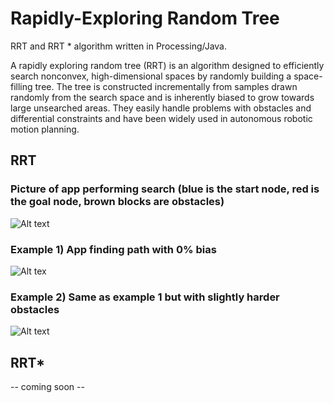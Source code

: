 # Rapidly-Exploring Random Tree 

RRT and RRT * algorithm written in Processing/Java.

A rapidly exploring random tree (RRT) is an algorithm designed to efficiently search nonconvex, high-dimensional spaces by randomly building a space-filling tree. The tree is constructed incrementally from samples drawn randomly from the search space and is inherently biased to grow towards large unsearched areas. They easily handle problems with obstacles and differential constraints and have been widely used in autonomous robotic motion planning. 

## RRT 
### Picture of app performing search (blue is the start node, red is the goal node, brown blocks are obstacles)
![Alt text](https://cloud.githubusercontent.com/assets/10769110/26565142/6e40e794-449d-11e7-94a7-747c6ea31b4a.png)

### Example 1) App finding path with 0% bias
![Alt tex](https://cloud.githubusercontent.com/assets/10769110/26564628/351aa6c6-4498-11e7-80b5-5d16fd74bd42.gif)

### Example 2) Same as example 1 but with slightly harder obstacles
![Alt text](https://cloud.githubusercontent.com/assets/10769110/26564807/7a366f54-449a-11e7-8f6b-73e5ecf1da39.gif)

## RRT* 
-- coming soon --

